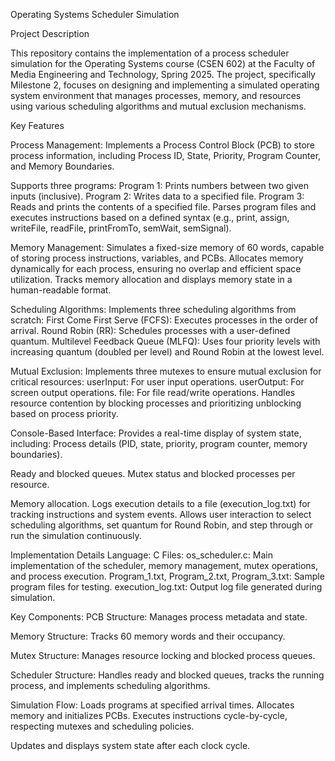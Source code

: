 Operating Systems Scheduler Simulation

Project Description

This repository contains the implementation of a process scheduler simulation for the Operating Systems course (CSEN 602) at the Faculty of Media Engineering and Technology, Spring 2025. The project, specifically Milestone 2, focuses on designing and implementing a simulated operating system environment that manages processes, memory, and resources using various scheduling algorithms and mutual exclusion mechanisms.

Key Features

Process Management:
      Implements a Process Control Block (PCB) to store process information, including Process ID, State, Priority, Program Counter, and Memory Boundaries.

Supports three programs:
      Program 1: Prints numbers between two given inputs (inclusive).
      Program 2: Writes data to a specified file.
      Program 3: Reads and prints the contents of a specified file.
      Parses program files and executes instructions based on a defined syntax (e.g., print, assign, writeFile, readFile, printFromTo, semWait, semSignal).

Memory Management:
      Simulates a fixed-size memory of 60 words, capable of storing process instructions, variables, and PCBs.
      Allocates memory dynamically for each process, ensuring no overlap and efficient space utilization.
      Tracks memory allocation and displays memory state in a human-readable format.

Scheduling Algorithms:
      Implements three scheduling algorithms from scratch:
      First Come First Serve (FCFS): Executes processes in the order of arrival.
      Round Robin (RR): Schedules processes with a user-defined quantum.
      Multilevel Feedback Queue (MLFQ): Uses four priority levels with increasing quantum (doubled per level) and Round Robin at the lowest level.

Mutual Exclusion:
      Implements three mutexes to ensure mutual exclusion for critical resources:
      userInput: For user input operations.
      userOutput: For screen output operations.
      file: For file read/write operations.
      Handles resource contention by blocking processes and prioritizing unblocking based on process priority.

Console-Based Interface:
      Provides a real-time display of system state, including:
      Process details (PID, state, priority, program counter, memory boundaries).

Ready and blocked queues.
      Mutex status and blocked processes per resource.

Memory allocation.
      Logs execution details to a file (execution_log.txt) for tracking instructions and system events.
      Allows user interaction to select scheduling algorithms, set quantum for Round Robin, and step through or run the simulation continuously.

Implementation Details
Language: C
Files:
      os_scheduler.c: Main implementation of the scheduler, memory management, mutex operations, and process execution.
      Program_1.txt, Program_2.txt, Program_3.txt: Sample program files for testing.
      execution_log.txt: Output log file generated during simulation.

Key Components:
      PCB Structure: Manages process metadata and state.

Memory Structure: Tracks 60 memory words and their occupancy.

Mutex Structure: Manages resource locking and blocked process queues.

Scheduler Structure: Handles ready and blocked queues, tracks the running process, and implements scheduling algorithms.

Simulation Flow:
        Loads programs at specified arrival times.
        Allocates memory and initializes PCBs.
        Executes instructions cycle-by-cycle, respecting mutexes and scheduling policies.

Updates and displays system state after each clock cycle.
